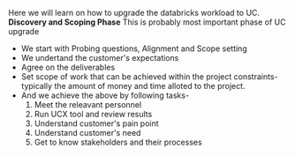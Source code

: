 Here we will learn on how to upgrade the databricks workload to UC. 
**Discovery and Scoping Phase**
This is probably most important phase of UC upgrade
* We start with Probing questions, Alignment and Scope setting
* We undertand the customer's expectations
* Agree on the deliverables
* Set scope of work that can be achieved within the project constraints- typically the amount of money and time alloted to the project.
* And we achieve the above by following tasks-
    1. Meet the releavant personnel
    2. Run UCX tool and review results
    3. Understand customer's pain point
    4. Understand customer's need
    5. Get to know stakeholders and their processes

  
     
 
